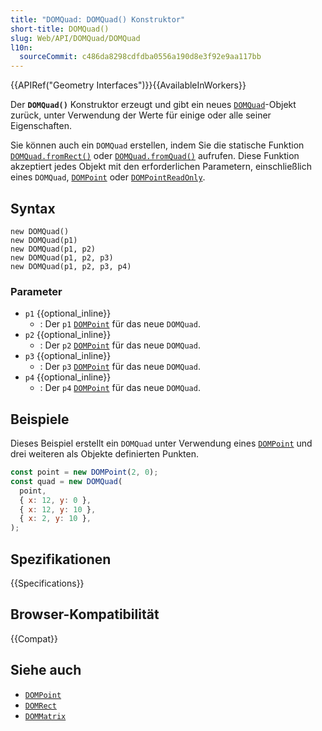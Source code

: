 ```yaml
---
title: "DOMQuad: DOMQuad() Konstruktor"
short-title: DOMQuad()
slug: Web/API/DOMQuad/DOMQuad
l10n:
  sourceCommit: c486da8298cdfdba0556a190d8e3f92e9aa117bb
---
```


{{APIRef("Geometry Interfaces")}}{{AvailableInWorkers}}

Der **`DOMQuad()`** Konstruktor erzeugt und gibt ein neues [`DOMQuad`](/de/docs/Web/API/DOMQuad)-Objekt zurück, unter Verwendung der Werte für einige oder alle seiner Eigenschaften.

Sie können auch ein `DOMQuad` erstellen, indem Sie die statische Funktion [`DOMQuad.fromRect()`](/de/docs/Web/API/DOMQuad/fromRect_static) oder [`DOMQuad.fromQuad()`](/de/docs/Web/API/DOMQuad/fromQuad_static) aufrufen. Diese Funktion akzeptiert jedes Objekt mit den erforderlichen Parametern, einschließlich eines `DOMQuad`, [`DOMPoint`](/de/docs/Web/API/DOMPoint) oder [`DOMPointReadOnly`](/de/docs/Web/API/DOMPointReadOnly).

## Syntax

```js-nolint
new DOMQuad()
new DOMQuad(p1)
new DOMQuad(p1, p2)
new DOMQuad(p1, p2, p3)
new DOMQuad(p1, p2, p3, p4)
```

### Parameter

- `p1` {{optional_inline}}
  - : Der `p1` [`DOMPoint`](/de/docs/Web/API/DOMPoint) für das neue `DOMQuad`.
- `p2` {{optional_inline}}
  - : Der `p2` [`DOMPoint`](/de/docs/Web/API/DOMPoint) für das neue `DOMQuad`.
- `p3` {{optional_inline}}
  - : Der `p3` [`DOMPoint`](/de/docs/Web/API/DOMPoint) für das neue `DOMQuad`.
- `p4` {{optional_inline}}
  - : Der `p4` [`DOMPoint`](/de/docs/Web/API/DOMPoint) für das neue `DOMQuad`.

## Beispiele

Dieses Beispiel erstellt ein `DOMQuad` unter Verwendung eines [`DOMPoint`](/de/docs/Web/API/DOMPoint) und drei weiteren als Objekte definierten Punkten.

```js
const point = new DOMPoint(2, 0);
const quad = new DOMQuad(
  point,
  { x: 12, y: 0 },
  { x: 12, y: 10 },
  { x: 2, y: 10 },
);
```

## Spezifikationen

{{Specifications}}

## Browser-Kompatibilität

{{Compat}}

## Siehe auch

- [`DOMPoint`](/de/docs/Web/API/DOMPoint)
- [`DOMRect`](/de/docs/Web/API/DOMRect)
- [`DOMMatrix`](/de/docs/Web/API/DOMMatrix)
